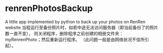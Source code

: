 # renrenPhotosBackup
A little app implemented by python to back up your photos on RenRen website
当程运行至备份照片时，如若中途无法访问服务器（即当前备份了的照片数一直不变），
则关闭程序，删除程序之前创建的相册文件夹：myRenrenPhoto；然后重新运行程序。 
（此问题一般是由网络状况不佳所引起）。
